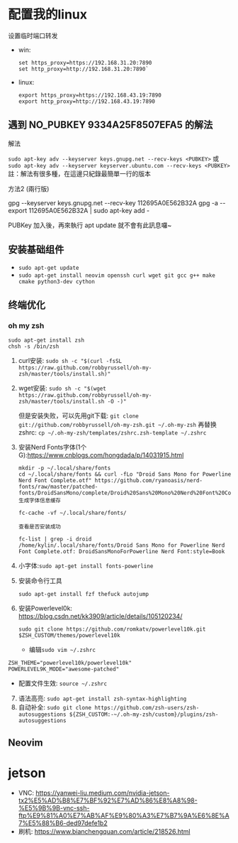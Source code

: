 # 配置我的linux

设置临时端口转发

+ win:

    ```shell
    set https_proxy=https://192.168.31.20:7890
    set http_proxy=http://192.168.31.20:7890`
    ```

+ linux:

    ```shell
    export https_proxy=https://192.168.43.19:7890
    export http_proxy=http://192.168.43.19:7890
    ```

## 遇到 NO_PUBKEY 9334A25F8507EFA5 的解法

解法

`sudo apt-key adv --keyserver keys.gnupg.net --recv-keys <PUBKEY>`
或
`sudo apt-key adv --keyserver keyserver.ubuntu.com --recv-keys <PUBKEY>`
註：解法有很多種，在這邊只紀錄最簡單一行的版本

方法2 (兩行版)

gpg --keyserver keys.gnupg.net --recv-key 112695A0E562B32A
gpg -a --export 112695A0E562B32A | sudo apt-key add -

PUBKey 加入後，再來執行 apt update 就不會有此訊息囉~

## 安装基础组件

+ `sudo apt-get update`
+ `sudo apt-get install neovim openssh curl wget git gcc g++ make cmake python3-dev cython`

## 终端优化

### oh my zsh

```shell
sudo apt-get install zsh
chsh -s /bin/zsh
```

1. curl安装:
   `sudo sh -c "$(curl -fsSL https://raw.github.com/robbyrussell/oh-my-zsh/master/tools/install.sh)"`
2. wget安装:
   `sudo sh -c "$(wget https://raw.github.com/robbyrussell/oh-my-zsh/master/tools/install.sh -O -)"`

   但是安装失败，可以先用git下载: `git clone git://github.com/robbyrussell/oh-my-zsh.git ~/.oh-my-zsh`
   再替换zshrc: `cp ~/.oh-my-zsh/templates/zshrc.zsh-template ~/.zshrc`

3. 安装Nerd Fonts字体(1个G):<https://www.cnblogs.com/hongdada/p/14031915.html>

   ```shell
   mkdir -p ~/.local/share/fonts
   cd ~/.local/share/fonts && curl -fLo "Droid Sans Mono for Powerline Nerd Font Complete.otf" https://github.com/ryanoasis/nerd-fonts/raw/master/patched-fonts/DroidSansMono/complete/Droid%20Sans%20Mono%20Nerd%20Font%20Complete.otf
   生成字体信息缓存

   fc-cache -vf ~/.local/share/fonts/

   查看是否安装成功

   fc-list | grep -i droid
   /home/kylin/.local/share/fonts/Droid Sans Mono for Powerline Nerd Font Complete.otf: DroidSansMonoForPowerline Nerd Font:style=Book

   ```

4. 小字体:`sudo apt-get install fonts-powerline`

5. 安装命令行工具

   ```shell
   sudo apt-get install fzf thefuck autojump
   ```

6. 安装Powerlevel0k: <https://blog.csdn.net/kk3909/article/details/105120234/>

   ```shell
   sudo git clone https://github.com/romkatv/powerlevel10k.git $ZSH_CUSTOM/themes/powerlevel10k
   ```

   + 编辑`sudo vim ~/.zshrc`

```shell
ZSH_THEME="powerlevel10k/powerlevel10k"
POWERLEVEL9K_MODE="awesome-patched"
```

+ 配置文件生效: `source ~/.zshrc`

7. 语法高亮: `sudo apt-get install zsh-syntax-highlighting`
8. 自动补全: `sudo git clone https://github.com/zsh-users/zsh-autosuggestions ${ZSH_CUSTOM:-~/.oh-my-zsh/custom}/plugins/zsh-autosuggestions`

## Neovim

# jetson

+ VNC: <https://yanwei-liu.medium.com/nvidia-jetson-tx2%E5%AD%B8%E7%BF%92%E7%AD%86%E8%A8%98-%E5%9B%9B-vnc-ssh-ftp%E9%81%A0%E7%AB%AF%E9%80%A3%E7%B7%9A%E6%8E%A7%E5%88%B6-ded97defe1b2>
+ 刷机: <https://www.bianchengquan.com/article/218526.html>
